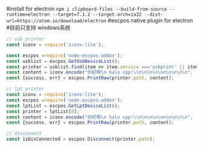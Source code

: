 #install for electron
```npm i clipboard-files --build-from-source --runtime=electron --target=7.1.2 --target-arch=ia32 --dist-url=https://atom.io/download/electron```
#escpos native plugin for electron
#目前只支持 windows系统
```js
// usb printer
const iconv = require('iconv-lite');

const escpos =require('node-escpos-addon');
const usblist = escpos.GetUsbDeviceList();
const printer = usblist.find(item => item.service ==='usbprint' || item.deviceName==='USB 打印支持');
const content = iconv.encode("你好啊\n halo cpp!\\n\n\n\n\nn\n\n\n\n", 'GB18030');
const {success, err} = escpos.PrintRaw(printer.path, content);
```


```ts
// lpt printer
const iconv = require('iconv-lite');
const escpos =require('node-escpos-addon');
const lptList = escpos.GetLptDeviceList();
const printer = lptList[0];
const content = iconv.encode("你好啊\n halo cpp!\\n\n\n\n\nn\n\n\n\n", 'GB18030');
const {success, err} = escpos.PrintRaw(printer.path, content);

// disconnect
const isDisConnected = escpos.Disconnect(printer.path);

```
